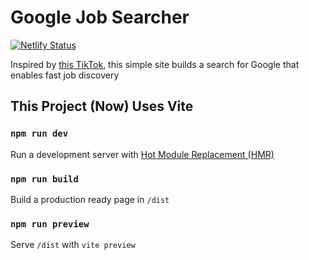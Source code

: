 # Google Job Searcher

[![Netlify Status](https://api.netlify.com/api/v1/badges/665a1d92-db68-4fae-885e-d796a877a7d6/deploy-status)](https://app.netlify.com/sites/gjobsearcher/deploys)

Inspired by [this TikTok](https://www.tiktok.com/t/ZTRPBFm12/), this simple site builds a search for Google that enables fast job discovery

## This Project (Now) Uses Vite

### `npm run dev`
Run a development server with [Hot Module Replacement (HMR)](https://vitejs.dev/guide/features.html#hot-module-replacement)

### `npm run build`
Build a production ready page in `/dist`

### `npm run preview`
Serve `/dist` with `vite preview`

